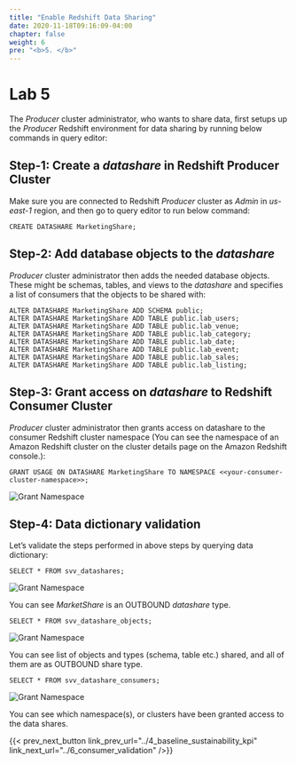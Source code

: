 ```yaml
---
title: "Enable Redshift Data Sharing"
date: 2020-11-18T09:16:09-04:00
chapter: false
weight: 6
pre: "<b>5. </b>"
---
```


# Lab 5

The _Producer_ cluster administrator, who wants to share data, first setups up the _Producer_ Redshift environment for data sharing by running below commands in query editor:

## Step-1: Create a _datashare_ in Redshift Producer Cluster
Make sure you are connected to Redshift _Producer_ cluster as _Admin_ in _us-east-1_ region, and then go to query editor to run below command:

```
CREATE DATASHARE MarketingShare;
```

## Step-2: Add database objects to the _datashare_
_Producer_ cluster administrator then adds the needed database objects. These might be schemas, tables, and views to the _datashare_ and specifies a list of consumers that the objects to be shared with:
```
ALTER DATASHARE MarketingShare ADD SCHEMA public;
ALTER DATASHARE MarketingShare ADD TABLE public.lab_users;
ALTER DATASHARE MarketingShare ADD TABLE public.lab_venue;
ALTER DATASHARE MarketingShare ADD TABLE public.lab_category;
ALTER DATASHARE MarketingShare ADD TABLE public.lab_date;
ALTER DATASHARE MarketingShare ADD TABLE public.lab_event;
ALTER DATASHARE MarketingShare ADD TABLE public.lab_sales;
ALTER DATASHARE MarketingShare ADD TABLE public.lab_listing;
```

## Step-3: Grant access on _datashare_ to Redshift Consumer Cluster
_Producer_ cluster administrator then grants access on datashare to the consumer Redshift cluster namespace (You can see the namespace of an Amazon Redshift cluster on the cluster details page on the Amazon Redshift console.):
```
GRANT USAGE ON DATASHARE MarketingShare TO NAMESPACE <<your-consumer-cluster-namespace>>;
```

![Grant Namespace](/Sustainability/300_optimize_data_pattern_using_redshift_data_sharing/lab-5/images/grant_namespace.png?classes=lab_picture_small)

## Step-4: Data dictionary validation
Let’s validate the steps performed in above steps by querying data dictionary:
```
SELECT * FROM svv_datashares;
```

![Grant Namespace](/Sustainability/300_optimize_data_pattern_using_redshift_data_sharing/lab-5/images/query_svv_datashare.png?classes=lab_picture_small)


You can see _MarketShare_ is an OUTBOUND _datashare_ type.

```
SELECT * FROM svv_datashare_objects;
```

![Grant Namespace](/Sustainability/300_optimize_data_pattern_using_redshift_data_sharing/lab-5/images/query_svv_objects.png?classes=lab_picture_small)

You can see list of objects and types (schema, table etc.) shared, and all of them are as OUTBOUND share type.
```
SELECT * FROM svv_datashare_consumers;
```

![Grant Namespace](/Sustainability/300_optimize_data_pattern_using_redshift_data_sharing/lab-5/images/query_svv_consumers.png?classes=lab_picture_small)

You can see which namespace(s), or clusters have been granted access to the data shares.

{{< prev_next_button link_prev_url="../4_baseline_sustainability_kpi" link_next_url="../6_consumer_validation" />}}
